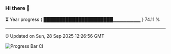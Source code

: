 ### Hi there 👋

⏳ Year progress { ██████████████████████▁▁▁▁▁▁▁▁ } 74.11 %

---

⏰ Updated on Sun, 28 Sep 2025 12:26:56 GMT

![Progress Bar CI](https://github.com/liununu/liununu/workflows/Progress%20Bar%20CI/badge.svg)
